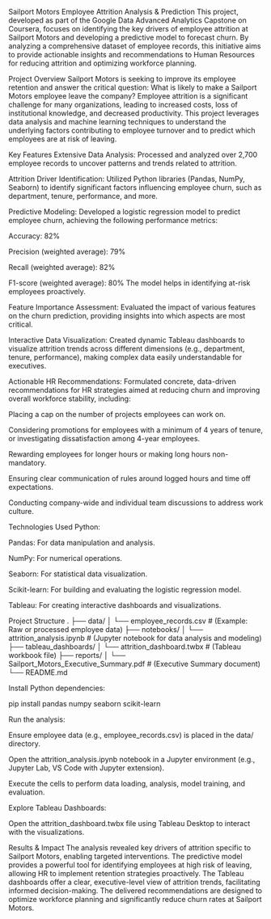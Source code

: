 Sailport Motors Employee Attrition Analysis & Prediction
This project, developed as part of the Google Data Advanced Analytics Capstone on Coursera, focuses on identifying the key drivers of employee attrition at Sailport Motors and developing a predictive model to forecast churn. By analyzing a comprehensive dataset of employee records, this initiative aims to provide actionable insights and recommendations to Human Resources for reducing attrition and optimizing workforce planning.

Project Overview
Sailport Motors is seeking to improve its employee retention and answer the critical question: What is likely to make a Sailport Motors employee leave the company? Employee attrition is a significant challenge for many organizations, leading to increased costs, loss of institutional knowledge, and decreased productivity. This project leverages data analysis and machine learning techniques to understand the underlying factors contributing to employee turnover and to predict which employees are at risk of leaving.

Key Features
Extensive Data Analysis: Processed and analyzed over 2,700 employee records to uncover patterns and trends related to attrition.

Attrition Driver Identification: Utilized Python libraries (Pandas, NumPy, Seaborn) to identify significant factors influencing employee churn, such as department, tenure, performance, and more.

Predictive Modeling: Developed a logistic regression model to predict employee churn, achieving the following performance metrics:

Accuracy: 82%

Precision (weighted average): 79%

Recall (weighted average): 82%

F1-score (weighted average): 80%
The model helps in identifying at-risk employees proactively.

Feature Importance Assessment: Evaluated the impact of various features on the churn prediction, providing insights into which aspects are most critical.

Interactive Data Visualization: Created dynamic Tableau dashboards to visualize attrition trends across different dimensions (e.g., department, tenure, performance), making complex data easily understandable for executives.

Actionable HR Recommendations: Formulated concrete, data-driven recommendations for HR strategies aimed at reducing churn and improving overall workforce stability, including:

Placing a cap on the number of projects employees can work on.

Considering promotions for employees with a minimum of 4 years of tenure, or investigating dissatisfaction among 4-year employees.

Rewarding employees for longer hours or making long hours non-mandatory.

Ensuring clear communication of rules around logged hours and time off expectations.

Conducting company-wide and individual team discussions to address work culture.

Technologies Used
Python:

Pandas: For data manipulation and analysis.

NumPy: For numerical operations.

Seaborn: For statistical data visualization.

Scikit-learn: For building and evaluating the logistic regression model.

Tableau: For creating interactive dashboards and visualizations.

Project Structure
.
├── data/
│   └── employee_records.csv  # (Example: Raw or processed employee data)
├── notebooks/
│   └── attrition_analysis.ipynb # (Jupyter notebook for data analysis and modeling)
├── tableau_dashboards/
│   └── attrition_dashboard.twbx # (Tableau workbook file)
├── reports/
│   └── Sailport_Motors_Executive_Summary.pdf # (Executive Summary document)
└── README.md

Install Python dependencies:

pip install pandas numpy seaborn scikit-learn

Run the analysis:

Ensure employee data (e.g., employee_records.csv) is placed in the data/ directory.

Open the attrition_analysis.ipynb notebook in a Jupyter environment (e.g., Jupyter Lab, VS Code with Jupyter extension).

Execute the cells to perform data loading, analysis, model training, and evaluation.

Explore Tableau Dashboards:

Open the attrition_dashboard.twbx file using Tableau Desktop to interact with the visualizations.

Results & Impact
The analysis revealed key drivers of attrition specific to Sailport Motors, enabling targeted interventions. The predictive model provides a powerful tool for identifying employees at high risk of leaving, allowing HR to implement retention strategies proactively. The Tableau dashboards offer a clear, executive-level view of attrition trends, facilitating informed decision-making. The delivered recommendations are designed to optimize workforce planning and significantly reduce churn rates at Sailport Motors.
